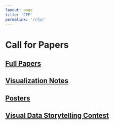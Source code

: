 ```yaml
---
layout: page
title: 'CFP'
permalink: '/cfp/'
---
```


# Call for Papers

## [Full Papers](full/)

## [Visualization Notes](notes/)

## [Posters](posters)

## [Visual Data Storytelling Contest](story/)

